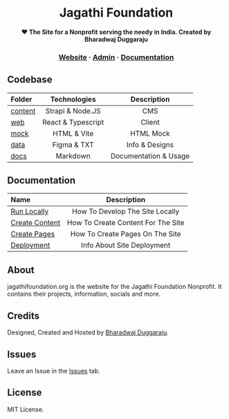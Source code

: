 <h1 align="center" size="20">Jagathi Foundation</h1>

<p align="center">
  <strong>❤️ The Site for a Nonprofit serving the needy in India. Created by Bharadwaj Duggaraju</strong>
</p>


<h3 align="center">
  <a href="https://jagathifoundation.org" target="blank" rel="noreferer">Website</a>
  <span> · </span>
  <a href="https://admin.jagathifoundation.org" target="blank" rel="noreferer">Admin</a>
  <span> · </span>
  <a href="https://github.com/bharadwajduggaraju/Jagathi-Foundation/tree/master/docs">Documentation</a>
</h3>

## Codebase

| Folder               |      Technologies    | Description    |
| :------------------- | :-------------------: |  :-------------------:   |
| [content](content)           |      Strapi & Node.JS    | CMS   |
| [web](web)     |     React & Typescript      |   Client
| [mock](mock)     | HTML & Vite | HTML Mock  |
| [data](data)   |  Figma & TXT    | Info & Designs    |
| [docs](docs)     |   Markdown    | Documentation & Usage    |


## Documentation

| Name | Description |
| :------------------- | :-------------------: | 
|  <a href="https://github.com/bharadwajduggaraju/Jagathi-Foundation/blob/master/docs/RunningLocally.md" target="blank" rel="noreferer">Run Locally</a>| How To Develop The Site Locally |
|  <a href="https://github.com/bharadwajduggaraju/Jagathi-Foundation/blob/master/docs/CreateContent.md" target="blank" rel="noreferer">Create Content</a>| How To Create Content For The Site |
|  <a href="https://github.com/bharadwajduggaraju/Jagathi-Foundation/blob/master/docs/CreatePages.md" target="blank" rel="noreferer">Create Pages</a>| How To Create Pages On The Site |
|  <a href="https://github.com/bharadwajduggaraju/Jagathi-Foundation/blob/master/docs/Deployment.md" target="blank" rel="noreferer">Deployment</a>| Info About Site Deployment |


## About

jagathifoundation.org is the website for the Jagathi Foundation Nonprofit. It contains their projects, information, socials and more.

## Credits

Designed, Created and Hosted by [Bharadwaj Duggaraju](https://bharadwaj.duggaraju.com).

## Issues

Leave an Issue in the [Issues](https://github.com/bharadwajduggaraju/Jagathi-Foundation/issues) tab.

## License

MIT License.
